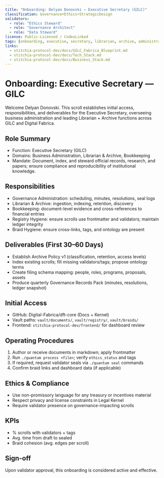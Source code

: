 ```yaml
---
title: "Onboarding: Delyan Donovski — Executive Secretary (GILC)"
classification: Governance+Ethics+StrategicDesign
validators:
  - role: "Ethics Steward"
  - role: "Governance Architect"
  - role: "Data Steward"
license: Public-Licensed / CodexLinked
tags: [onboarding, executive, secretary, librarian, archive, administration]
links:
  - stitchia-protocol-dev/docs/GILC_Fabrica_Blueprint.md
  - stitchia-protocol-dev/docs/Tech_Stack.md
  - stitchia-protocol-dev/docs/Business_Stack.md
---
```


# Onboarding: Executive Secretary — GILC

Welcome Delyan Donovski. This scroll establishes initial access, responsibilities, and deliverables for the Executive Secretary, overseeing business administration and leading Librarian + Archive functions across GILC and Digital Fabrica.

## Role Summary
- Function: Executive Secretary (GILC)
- Domains: Business Administration, Librarian & Archive, Bookkeeping
- Mandate: Document, index, and steward official records, research, and papers; ensure compliance and reproducibility of institutional knowledge.

## Responsibilities
- Governance Administration: scheduling, minutes, resolutions, seal logs
- Librarian & Archive: ingestion, indexing, retention, discovery
- Bookkeeping: document-level evidence and cross-references to financial entries
- Registry Hygiene: ensure scrolls use frontmatter and validators; maintain ledger integrity
- Braid Hygiene: ensure cross-links, tags, and ontology are present

## Deliverables (First 30–60 Days)
- Establish Archive Policy v1 (classification, retention, access levels)
- Index existing scrolls; fill missing validators/tags; propose ontology terms
- Create filing schema mapping: people, roles, programs, proposals, assets
- Produce quarterly Governance Records Pack (minutes, resolutions, ledger snapshot)

## Initial Access
- GitHub: Digital-Fabrica/dft-core (Docs + Kernel)
- Vault paths: `vault/documents/`, `vault/registry/`, `vault/braids/`
- Frontend: `stitchia-protocol-dev/frontend/` for dashboard review

## Operating Procedures
1) Author or receive documents in markdown; apply frontmatter
2) Run `./quantum process <file>`; verify `ethics_status` and tags
3) If required, request validator seals via `./quantum seal` commands
4) Confirm braid links and dashboard data (if applicable)

## Ethics & Compliance
- Use non-promissory language for any treasury or incentives material
- Respect privacy and license constraints in Legal Kernel
- Require validator presence on governance-impacting scrolls

## KPIs
- % scrolls with validators + tags
- Avg. time from draft to sealed
- Braid cohesion (avg. edges per scroll)

## Sign-off
Upon validator approval, this onboarding is considered active and effective.

